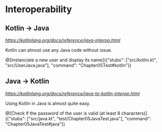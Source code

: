 # Interoperability

## Kotlin -> Java

*https://kotlinlang.org/docs/reference/java-interop.html*

Kotlin can almost use any Java code without issue.

@[Instanciate a new user and display its name]({"stubs": ["src/kotlin.kt", "src/UserJava.java"], "command": "Chapter05Test#kotlin"})

## Java -> Kotlin

*https://kotlinlang.org/docs/reference/java-to-kotlin-interop.html*

Using Kotlin in Java is almost quite easy.

@[Check if the password of the user is valid (at least 8 characters)]({"stubs": ["src/java.kt", "test/Chapter05JavaTest.java"], "command": "Chapter05JavaTest#java"})
